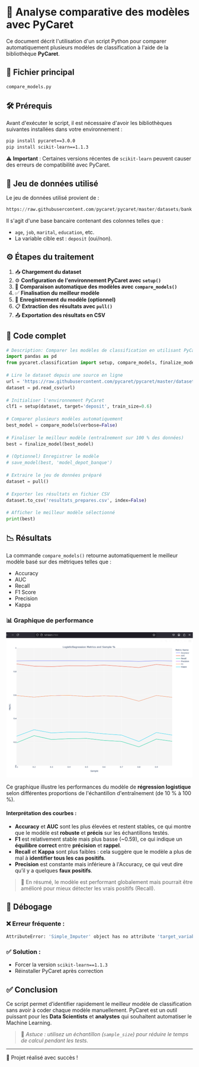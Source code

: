 # 🧠 Analyse comparative des modèles avec PyCaret

Ce document décrit l'utilisation d'un script Python pour comparer automatiquement plusieurs modèles de classification à l'aide de la bibliothèque **PyCaret**.

## 📂 Fichier principal

```python
compare_models.py
```

## 🛠️ Prérequis

Avant d'exécuter le script, il est nécessaire d'avoir les bibliothèques suivantes installées dans votre environnement :

```bash
pip install pycaret==3.0.0
pip install scikit-learn==1.1.3
```

⚠️ **Important** : Certaines versions récentes de `scikit-learn` peuvent causer des erreurs de compatibilité avec PyCaret.

## 🧪 Jeu de données utilisé

Le jeu de données utilisé provient de :

```python
https://raw.githubusercontent.com/pycaret/pycaret/master/datasets/bank.csv
```

Il s'agit d'une base bancaire contenant des colonnes telles que :

- `age`, `job`, `marital`, `education`, etc.
- La variable cible est : `deposit` (oui/non).

## ⚙️ Étapes du traitement

1. 📥 **Chargement du dataset**
2. ⚙️ **Configuration de l'environnement PyCaret avec `setup()`**
3. 🤖 **Comparaison automatique des modèles avec `compare_models()`**
4. ✅ **Finalisation du meilleur modèle**
5. 💾 **Enregistrement du modèle (optionnel)**
6. 📋 **Extraction des résultats avec `pull()`**
7. 📤 **Exportation des résultats en CSV**

## 📌 Code complet

```python
# Description: Comparer les modèles de classification en utilisant PyCaret
import pandas as pd
from pycaret.classification import setup, compare_models, finalize_model, pull, save_model

# Lire le dataset depuis une source en ligne
url = 'https://raw.githubusercontent.com/pycaret/pycaret/master/datasets/bank.csv'
dataset = pd.read_csv(url)

# Initialiser l'environnement PyCaret
clf1 = setup(dataset, target='deposit', train_size=0.6)

# Comparer plusieurs modèles automatiquement
best_model = compare_models(verbose=False)

# Finaliser le meilleur modèle (entraînement sur 100 % des données)
best = finalize_model(best_model)

# (Optionnel) Enregistrer le modèle
# save_model(best, 'model_depot_banque')

# Extraire le jeu de données préparé
dataset = pull()

# Exporter les résultats en fichier CSV
dataset.to_csv('resultats_prepares.csv', index=False)

# Afficher le meilleur modèle sélectionné
print(best)
```

## 📉 Résultats

La commande `compare_models()` retourne automatiquement le meilleur modèle basé sur des métriques telles que :

- Accuracy
- AUC
- Recall
- F1 Score
- Precision
- Kappa

### 📊 Graphique de performance

![Graphique de performances](./metric.PNG)

Ce graphique illustre les performances du modèle de **régression logistique** selon différentes proportions de l'échantillon d'entraînement (de 10 % à 100 %).

#### Interprétation des courbes :

- **Accuracy** et **AUC** sont les plus élevées et restent stables, ce qui montre que le modèle est **robuste** et **précis** sur les échantillons testés.
- **F1** est relativement stable mais plus basse (~0.59), ce qui indique un **équilibre correct** entre **précision** et **rappel**.
- **Recall** et **Kappa** sont plus faibles : cela suggère que le modèle a plus de mal à **identifier tous les cas positifs**.
- **Precision** est constante mais inférieure à l'Accuracy, ce qui veut dire qu’il y a quelques **faux positifs**.

> 📌 En résumé, le modèle est performant globalement mais pourrait être amélioré pour mieux détecter les vrais positifs (Recall).

## 🧰 Débogage

### ❌ Erreur fréquente :

```bash
AttributeError: 'Simple_Imputer' object has no attribute 'target_variable'
```

### ✅ Solution :
- Forcer la version `scikit-learn==1.1.3`
- Réinstaller PyCaret après correction

## ✅ Conclusion

Ce script permet d’identifier rapidement le meilleur modèle de classification sans avoir à coder chaque modèle manuellement. PyCaret est un outil puissant pour les **Data Scientists** et **analystes** qui souhaitent automatiser le Machine Learning.

> 🧠 *Astuce : utilisez un échantillon (`sample_size`) pour réduire le temps de calcul pendant les tests.*

---

🎉 Projet réalisé avec succès !

